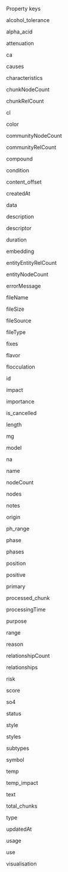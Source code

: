 Property keys

alcohol_tolerance

alpha_acid

attenuation

ca

causes

characteristics

chunkNodeCount

chunkRelCount

cl

color

communityNodeCount

communityRelCount

compound

condition

content_offset

createdAt

data

description

descriptor

duration

embedding

entityEntityRelCount

entityNodeCount

errorMessage

fileName

fileSize

fileSource

fileType

fixes

flavor

flocculation

id

impact

importance

is_cancelled

length

mg

model

na

name

nodeCount

nodes

notes

origin

ph_range

phase

phases

position

positive

primary

processed_chunk

processingTime

purpose

range

reason

relationshipCount

relationships

risk

score

so4

status

style

styles

subtypes

symbol

temp

temp_impact

text

total_chunks

type

updatedAt

usage

use

visualisation